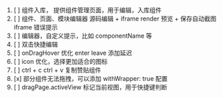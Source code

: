 1. [ ] 组件入库， 提供组件管理页面，用于编辑，入库组件
1. [ ] 组件、页面、模块编辑器
   源码编辑 + iframe render 预览 + 保存自动截图iframe
   错误提示
1. [ ] 编辑器，自定义提示，比如 componentName 等
1. [ ] 双击快捷编辑
1. [ ] onDragHover 优化 enter leave 添加延迟
1. [ ] icon 优化，选择更加适合的图标
1. [ ] ctrl + c ctrl + v 复制赞贴组件 
1. [x] 部分组件无法拖拽，可以添加 withWrapper: true 配置
1. [ ] dragPage.activeView 标记当前视图，用于快捷键判断

